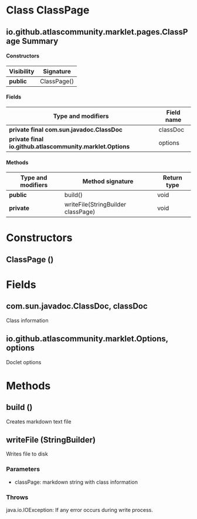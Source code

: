 Class ClassPage
===============
io.github.atlascommunity.marklet.pages.ClassPage
Summary
-------
#### Constructors
| Visibility | Signature   |
| ---------- | ----------- |
| **public** | ClassPage() |
#### Fields
| Type and modifiers                                         | Field name |
| ---------------------------------------------------------- | ---------- |
| **private final com.sun.javadoc.ClassDoc**                 | classDoc   |
| **private final io.github.atlascommunity.marklet.Options** | options    |
#### Methods
| Type and modifiers | Method signature                   | Return type |
| ------------------ | ---------------------------------- | ----------- |
| **public**         | build()                            | void        |
| **private**        | writeFile(StringBuilder classPage) | void        |

Constructors
============
ClassPage ()
------------


Fields
======
com.sun.javadoc.ClassDoc, classDoc
----------------------------------
Class information

io.github.atlascommunity.marklet.Options, options
-------------------------------------------------
Doclet options


Methods
=======
build ()
--------
Creates markdown text file

writeFile (StringBuilder)
-------------------------
Writes file to disk
### Parameters
- classPage: markdown string with class information
### Throws
java.io.IOException: If any error occurs during write process.


